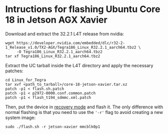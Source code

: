 # Intructions for flashing Ubuntu Core 18 in Jetson AGX Xavier

Download and extract the 32.2.1 L4T release from nvidia:

```
wget https://developer.nvidia.com/embedded/dlc/r32-2-1_Release_v1.0/TX2-AGX/Tegra186_Linux_R32.2.1_aarch64.tbz2 \
     -O Tegra186_Linux_R32.2.1_aarch64.tbz2
tar xf Tegra186_Linux_R32.2.1_aarch64.tbz2
```

Extract the UC tarball inside the L4T directory and apply the
necessary patches:

```
cd Linux_for_Tegra
tar xvf <path_to_tarball>/core-18-jetson-xavier.tar.xz
patch -p1 < flash.sh.patch
patch -p1 < p2972-0000.conf.common.patch
patch -p1 < flash_t194_sdmmc.xml.patch
```

Then, put the device in [recovery mode](https://docs.nvidia.com/jetson/l4t/#page/Tegra%2520Linux%2520Driver%2520Package%2520Development%2520Guide%2Fflashing.html%23)
and flash it. The only difference with normal flashing is that you need
to use the `'-r'` flag to avoid creating a new system image:

`sudo ./flash.sh -r jetson-xavier mmcblk0p1`

